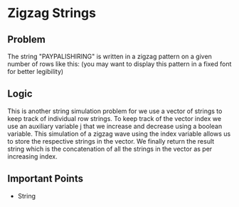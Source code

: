# Zigzag Strings

## Problem

The string "PAYPALISHIRING" is written in a zigzag pattern on a given number of rows like this: (you may want to display this pattern in a fixed font for better legibility)

## Logic

This is another string simulation problem for we use a vector of strings to keep track of individual row strings. To keep track of the vector index we use an auxiliary variable j that we increase and decrease using a boolean variable. This simulation of a zigzag wave using the index variable allows us to store the respective strings in the vector. We finally return the result string which is the concatenation of all the strings in the vector as per increasing index.

## Important Points

- String